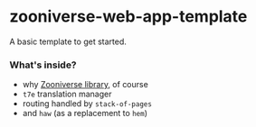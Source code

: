 zooniverse-web-app-template
===========================

A basic template to get started.

### What's inside?
* why [Zooniverse library](http://www.github.com/zooniverse/Zooniverse), of course
* ```t7e``` translation manager
* routing handled by ```stack-of-pages```
* and ```haw``` (as a replacement to ```hem```)
